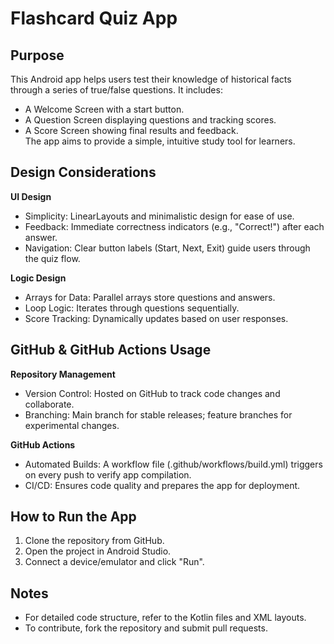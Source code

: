 Flashcard Quiz App  
===================  

Purpose  
-------  
This Android app helps users test their knowledge of historical facts through a series of true/false questions. It includes:  
- A Welcome Screen with a start button.  
- A Question Screen displaying questions and tracking scores.  
- A Score Screen showing final results and feedback.  
The app aims to provide a simple, intuitive study tool for learners.  

Design Considerations  
---------------------  
**UI Design**  
- Simplicity: LinearLayouts and minimalistic design for ease of use.  
- Feedback: Immediate correctness indicators (e.g., "Correct!") after each answer.  
- Navigation: Clear button labels (Start, Next, Exit) guide users through the quiz flow.  

**Logic Design**  
- Arrays for Data: Parallel arrays store questions and answers.  
- Loop Logic: Iterates through questions sequentially.  
- Score Tracking: Dynamically updates based on user responses.  

GitHub & GitHub Actions Usage  
-----------------------------  
**Repository Management**  
- Version Control: Hosted on GitHub to track code changes and collaborate.  
- Branching: Main branch for stable releases; feature branches for experimental changes.  

**GitHub Actions**
- Automated Builds: A workflow file (.github/workflows/build.yml) triggers on every push to verify app compilation.  
- CI/CD: Ensures code quality and prepares the app for deployment.  

How to Run the App  
------------------  
1. Clone the repository from GitHub.  
2. Open the project in Android Studio.  
3. Connect a device/emulator and click "Run".  

Notes  
-----  
- For detailed code structure, refer to the Kotlin files and XML layouts.  
- To contribute, fork the repository and submit pull requests.  
